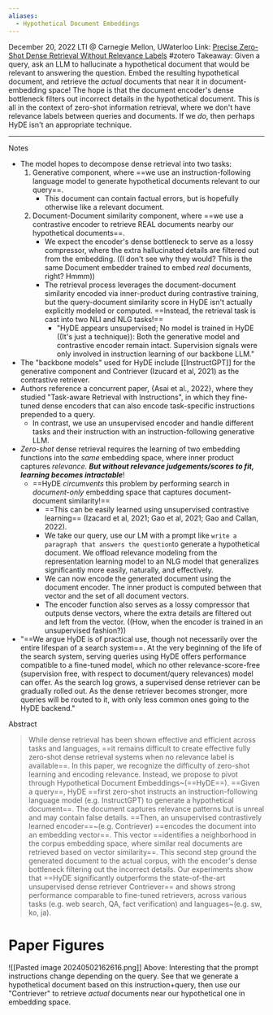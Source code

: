 ```yaml
---
aliases:
  - Hypothetical Document Embeddings
---
```

December 20, 2022
LTI @ Carnegie Mellon, UWaterloo
Link: [Precise Zero-Shot Dense Retrieval Without Relevance Labels](https://arxiv.org/abs/2212.10496)
#zotero 
Takeaway: Given a query, ask an LLM to hallucinate a hypothetical document that would be relevant to answering the question. Embed the resulting hypothetical document, and retrieve the *actual* documents that near it in document-embedding space! The hope is that the document encoder's dense bottleneck filters out incorrect details in the hypothetical document. This is all in the context of zero-shot information retrieval, where we don't have relevance labels between queries and documents. If we *do*, then perhaps HyDE isn't an appropriate technique.


----

Notes
- The model hopes to decompose dense retrieval into two tasks:
	1. Generative component, where ==we use an instruction-following language model to generate hypothetical documents relevant to our query==.
		- This document can contain factual errors, but is hopefully otherwise like a relevant document.
	2. Document-Document similarity component, where ==we use a contrastive encoder to retrieve REAL documents nearby our hypothetical documents==.
		- We expect the encoder's dense bottleneck to serve as a lossy compressor, where the extra hallucinated details are filtered out from the embedding. ((I don't see why they would? This is the same Document embedder trained to embed _real_ documents, right? Hmmm))
		- The retrieval process leverages the document-document similarity encoded via inner-product during contrastive training, but the query-document similarity score in HyDE isn't actually explicitly modeled or computed. ==Instead, the retrieval task is cast into two NLI and NLG tasks!==
			- "HyDE appears unsupervised; No model is trained in HyDE ((It's just a technique)): Both the generative model and contrastive encoder remain intact. Supervision signals were only involved in instruction learning of our backbone LLM."
- The "backbone models" used for HyDE include [[InstructGPT]] for the generative component and Contriever (Izucard et al, 2021) as the contrastive retriever.
- Authors reference a concurrent paper, {Asai et al., 2022}, where they studied "Task-aware Retrieval with Instructions", in which they fine-tuned dense encoders that can also encode task-specific instructions prepended to a query.
	- In contrast, we use an unsupervised encoder and handle different tasks and their instruction with an instruction-following generative LLM.
- *Zero-shot* dense retrieval requires the learning of two embedding functions into the *same* embedding space, where inner product captures *relevance.* ***But without relevance judgements/scores to fit, learning becomes intractable***!
	- ==HyDE *circumvents* this problem by performing search in *document-only* embedding space that captures document-document similarity!==
		- ==This can be easily learned using unsupervised contrastive learning== (Izacard et al, 2021; Gao et al, 2021; Gao and Callan, 2022).
		- We take our query, use our LM with a prompt like `write a paragraph that answers the question`to generate a hypothetical document. We offload relevance modeling from the representation learning model to an NLG model that generalizes significantly more easily, naturally, and effectively. 
		- We can now encode the generated document using the document encoder. The inner product is computed between that vector and the set of all document vectors.
		- The encoder function also serves as a lossy compressor that outputs dense vectors, where the extra details are filtered out and left from the vector. ((How, when the encoder is trained in an unsupervised fashion?))
- "==We argue HyDE is of practical use, though not necessarily over the entire lifespan of a search system==. At the very beginning of the life of the search system, serving queries using HyDE offers performance compatible to a fine-tuned model, which no other relevance-score-free (supervision free, with respect to document/query relevances) model can offer. As the search log grows, a supervised dense retriever can be gradually rolled out. As the dense retriever becomes stronger, more queries will be routed to it, with only less common ones going to the HyDE backend."


Abstract
> While dense retrieval has been shown effective and efficient across tasks and languages, ==it remains difficult to create effective fully zero-shot dense retrieval systems when no relevance label is available==. In this paper, we recognize the difficulty of zero-shot learning and encoding relevance. Instead, we propose to pivot through Hypothetical Document Embeddings~(==HyDE==). ==Given a query==, HyDE ==first zero-shot instructs an instruction-following language model (e.g. InstructGPT) to generate a hypothetical document==. The document captures relevance patterns but is unreal and may contain false details. ==Then, an unsupervised contrastively learned encoder==~(e.g. Contriever) ==encodes the document into an embedding vector==. This vector ==identifies a neighborhood in the corpus embedding space, where similar real documents are retrieved based on vector similarity==. This second step ground the generated document to the actual corpus, with the encoder's dense bottleneck filtering out the incorrect details. Our experiments show that ==HyDE significantly outperforms the state-of-the-art unsupervised dense retriever Contriever== and shows strong performance comparable to fine-tuned retrievers, across various tasks (e.g. web search, QA, fact verification) and languages~(e.g. sw, ko, ja).

# Paper Figures
![[Pasted image 20240502162616.png]]
Above: Interesting that the prompt instructions change depending on the query. See that we generate a hypothetical document based on this instruction+query, then use our "Contriever" to retrieve *actual* documents near our hypothetical one in embedding space.